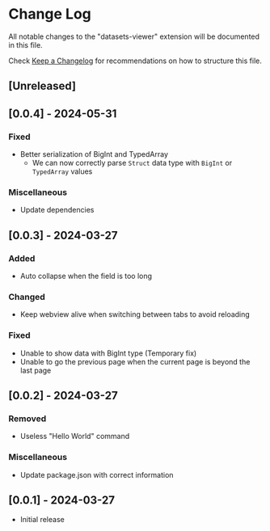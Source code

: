 # Change Log

All notable changes to the "datasets-viewer" extension will be documented in this file.

Check [Keep a Changelog](http://keepachangelog.com/) for recommendations on how to structure this file.

## [Unreleased]

## [0.0.4] - 2024-05-31
### Fixed

- Better serialization of BigInt and TypedArray
    - We can now correctly parse `Struct` data type with `BigInt` or `TypedArray` values
    
### Miscellaneous

- Update dependencies

## [0.0.3] - 2024-03-27

### Added

- Auto collapse when the field is too long

### Changed

- Keep webview alive when switching between tabs to avoid reloading

### Fixed

- Unable to show data with BigInt type (Temporary fix)
- Unable to go the previous page when the current page is beyond the last page

## [0.0.2] - 2024-03-27

### Removed

- Useless "Hello World" command

### Miscellaneous

- Update package.json with correct information

## [0.0.1] - 2024-03-27

- Initial release
